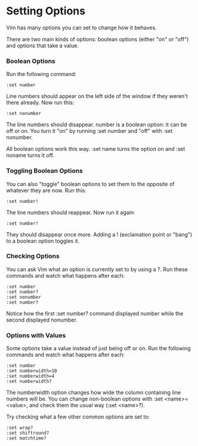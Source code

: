 # Setting Options

Vim has many options you can set to change how it behaves.

There are two main kinds of options: boolean options (either "on" or "off") and options that take a value.

### Boolean Options

Run the following command:
```vim
:set number
```
Line numbers should appear on the left side of the window if they weren't there already. Now run this:
```vim
:set nonumber
```
The line numbers should disappear. number is a boolean option: it can be off or on. You turn it "on" by running :set number and "off" with :set nonumber.

All boolean options work this way. :set name turns the option on and :set noname turns it off.

### Toggling Boolean Options

You can also "toggle" boolean options to set them to the opposite of whatever they are now. Run this:
```vim
:set number!
```
The line numbers should reappear. Now run it again:
```vim
:set number!
```
They should disappear once more. Adding a ! (exclamation point or "bang") to a boolean option toggles it.

### Checking Options

You can ask Vim what an option is currently set to by using a ?. Run these commands and watch what happens after each:
```vim
:set number
:set number?
:set nonumber
:set number?
```

Notice how the first :set number? command displayed number while the second displayed nonumber.

### Options with Values

Some options take a value instead of just being off or on. Run the following commands and watch what happens after each:

```vim
:set number
:set numberwidth=10
:set numberwidth=4
:set numberwidth?
```

The numberwidth option changes how wide the column containing line numbers will be. You can change non-boolean options with :set &lt;name&gt;=&lt;value&gt;, and check them the usual way (:set &lt;name&gt;?).

Try checking what a few other common options are set to:

```vim
:set wrap?
:set shiftround?
:set matchtime?
```




